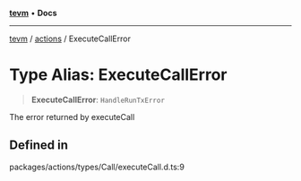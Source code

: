 [**tevm**](../../README.md) • **Docs**

***

[tevm](../../modules.md) / [actions](../README.md) / ExecuteCallError

# Type Alias: ExecuteCallError

> **ExecuteCallError**: `HandleRunTxError`

The error returned by executeCall

## Defined in

packages/actions/types/Call/executeCall.d.ts:9
